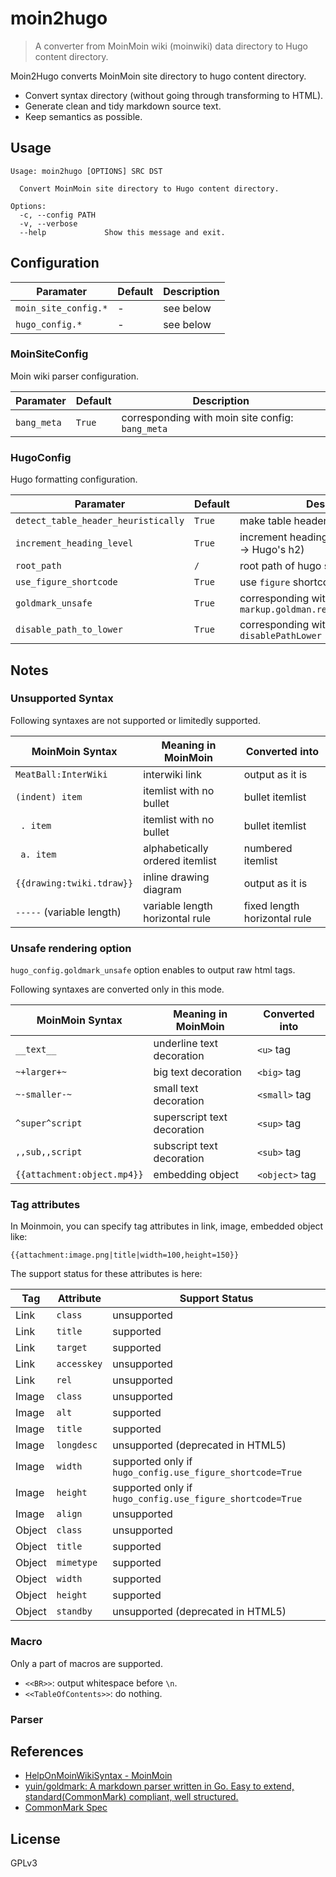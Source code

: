 # moin2hugo

> A converter from MoinMoin wiki (moinwiki) data directory to Hugo content directory.

Moin2Hugo converts MoinMoin site directory to hugo content directory.

* Convert syntax directory (without going through transforming to HTML).
* Generate clean and tidy markdown source text.
* Keep semantics as possible.


## Usage

```
Usage: moin2hugo [OPTIONS] SRC DST

  Convert MoinMoin site directory to Hugo content directory.

Options:
  -c, --config PATH
  -v, --verbose
  --help             Show this message and exit.
```

## Configuration

Paramater | Default | Description
-- | -- | --
`moin_site_config.*` | - | see below
`hugo_config.*` | - | see below

### MoinSiteConfig

Moin wiki parser configuration.

Paramater | Default | Description
-- | -- | --
`bang_meta` |`True` | corresponding with moin site config: `bang_meta`

### HugoConfig

Hugo formatting configuration.

Paramater | Default | Description
-- | -- | --
`detect_table_header_heuristically` | `True` | make table header by heuristics
`increment_heading_level` | `True` | increment heading level (e.g. Moin's h1 -> Hugo's h2)
`root_path` | `/` | root path of hugo site in url
`use_figure_shortcode` | `True` | use `figure` shortcode
`goldmark_unsafe` | `True` | corresponding with hugo config: `markup.goldman.render.goldmark_unsafe`
`disable_path_to_lower` | `True` | corresponding with hugo config: `disablePathLower`

## Notes

### Unsupported Syntax

Following syntaxes are not supported or limitedly supported.

MoinMoin Syntax | Meaning in MoinMoin | Converted into
-------|---------------------|--------------
`MeatBall:InterWiki` | interwiki link | output as it is
`(indent) item`   | itemlist with no bullet | bullet itemlist
` . item`  | itemlist with no bullet | bullet itemlist
` a. item` | alphabetically ordered itemlist | numbered itemlist
`{{drawing:twiki.tdraw}}` |inline drawing diagram | output as it is
`-----` (variable length) |variable length horizontal rule |fixed length horizontal rule


### Unsafe rendering option

`hugo_config.goldmark_unsafe` option enables to output raw html tags.

Following syntaxes are converted only in this mode.

MoinMoin Syntax | Meaning in MoinMoin | Converted into
-------|---------------------|--------------
`__text__`    | underline text decoration | `<u>` tag
`~+larger+~`  | big text decoration | `<big>` tag
`~-smaller-~` | small text decoration | `<small>` tag
`^super^script` | superscript text decoration | `<sup>` tag
`,,sub,,script` | subscript text decoration | `<sub>` tag
`{{attachment:object.mp4}}` | embedding object | `<object>` tag


### Tag attributes

In Moinmoin, you can specify tag attributes in link, image, embedded object like:

```
{{attachment:image.png|title|width=100,height=150}}
```

The support status for these attributes is here:

Tag | Attribute | Support Status
--- | --------- | --------------
Link   |`class`     | unsupported
Link   |`title`     | supported
Link   |`target`    | supported
Link   |`accesskey` | unsupported
Link   |`rel`       | unsupported
Image  |`class`     | unsupported
Image  |`alt`       | supported
Image  |`title`     | supported
Image  |`longdesc`  | unsupported (deprecated in HTML5)
Image  |`width`     | supported only if `hugo_config.use_figure_shortcode=True`
Image  |`height`    | supported only if `hugo_config.use_figure_shortcode=True`
Image  |`align`     | unsupported
Object |`class`     | unsupported
Object |`title`     | supported
Object |`mimetype`  | supported
Object |`width`     | supported
Object |`height`    | supported
Object |`standby`   | unsupported (deprecated in HTML5)


### Macro

Only a part of macros are supported.

* `<<BR>>`: output whitespace before `\n`.
* `<<TableOfContents>>`: do nothing.


### Parser


## References

- [HelpOnMoinWikiSyntax - MoinMoin](http://moinmo.in/HelpOnMoinWikiSyntax)
- [yuin/goldmark: A markdown parser written in Go. Easy to extend, standard(CommonMark) compliant, well structured.](https://github.com/yuin/goldmark)
- [CommonMark Spec](https://spec.commonmark.org/)


## License

GPLv3

